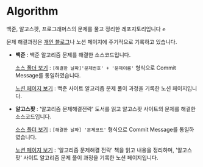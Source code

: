 # Algorithm
백준, 알고스팟, 프로그래머스의 문제를 풀고 정리한 레포지토리입니다 ✊

문제 해결과정은 [개인 블로그](https://mingyum119.tistory.com/category/Algorithm)나 노션 페이지에 주기적으로 기록하고 있습니다. 

- **백준** : 백준 알고리즘 문제를 해결한 소스코드입니다. 

  [소스 폴더 보기](https://github.com/Mingyum-Kim/Algorithm/tree/main/%EB%B0%B1%EC%A4%80) : `[해결한 날짜]'문제번호' + '문제이름'` 형식으로 Commit Message를 통일하였습니다.
  
  [노션 페이지 보기](https://elated-need-e98.notion.site/PS-323f7229f7a7474b9da334dabcab9b57) : 백준 사이트 알고리즘 문제 풀이 과정을 기록한 노션 페이지입니다. 

- **알고스팟** : '알고리즘 문제해결전략' 도서를 읽고 알고스팟 사이트의 문제를 해결한 소스코드입니다.
  
  [소스 폴더 보기](https://github.com/Mingyum-Kim/Algorithm/tree/main/%EC%95%8C%EA%B3%A0%EC%8A%A4%ED%8C%9F/%EB%8F%99%EC%A0%81%20%EA%B3%84%ED%9A%8D%EB%B2%95) : `[해결한 날짜] '문제코드'` 형식으로 Commit Message를 통일하였습니다.
  
  [노션 페이지 보기](https://elated-need-e98.notion.site/PS-6483a0a93f2d46348dc1ede2c030baa0) : '알고리즘 문제해결 전략' 책을 읽고 내용을 정리하며, '알고스팟' 사이트 알고리즘 문제 풀이 과정을 기록한 노션 페이지입니다. 
  
